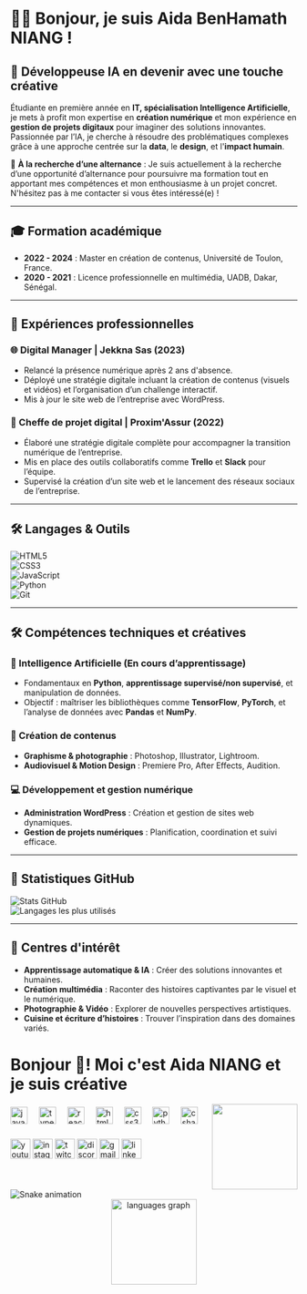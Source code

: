 # 👩‍💻 Bonjour, je suis Aida BenHamath NIANG !  

## 🚀 Développeuse IA en devenir avec une touche créative  
Étudiante en première année en **IT, spécialisation Intelligence Artificielle**, je mets à profit mon expertise en **création numérique** et mon expérience en **gestion de projets digitaux** pour imaginer des solutions innovantes. Passionnée par l’IA, je cherche à résoudre des problématiques complexes grâce à une approche centrée sur la **data**, le **design**, et l'**impact humain**.  

🎯 **À la recherche d’une alternance** : Je suis actuellement à la recherche d’une opportunité d’alternance pour poursuivre ma formation tout en apportant mes compétences et mon enthousiasme à un projet concret. N'hésitez pas à me contacter si vous êtes intéressé(e) !  

---

## 🎓 Formation académique
- **2022 - 2024** : Master en création de contenus, Université de Toulon, France.  
- **2020 - 2021** : Licence professionnelle en multimédia, UADB, Dakar, Sénégal.  

---

## 💼 Expériences professionnelles
### 🌐 Digital Manager | Jekkna Sas (2023)  
- Relancé la présence numérique après 2 ans d'absence.  
- Déployé une stratégie digitale incluant la création de contenus (visuels et vidéos) et l’organisation d’un challenge interactif.  
- Mis à jour le site web de l’entreprise avec WordPress.  

### 🧩 Cheffe de projet digital | Proxim'Assur (2022)  
- Élaboré une stratégie digitale complète pour accompagner la transition numérique de l’entreprise.  
- Mis en place des outils collaboratifs comme **Trello** et **Slack** pour l’équipe.  
- Supervisé la création d’un site web et le lancement des réseaux sociaux de l’entreprise.  

---

## 🛠️ Langages & Outils  
![HTML5](https://img.shields.io/badge/HTML5-%23E34F26.svg?style=for-the-badge&logo=html5&logoColor=white)  
![CSS3](https://img.shields.io/badge/CSS3-%231572B6.svg?style=for-the-badge&logo=css3&logoColor=white)  
![JavaScript](https://img.shields.io/badge/JavaScript-%23F7DF1E.svg?style=for-the-badge&logo=javascript&logoColor=black)  
![Python](https://img.shields.io/badge/Python-%233776AB.svg?style=for-the-badge&logo=python&logoColor=white)  
![Git](https://img.shields.io/badge/Git-%23F05033.svg?style=for-the-badge&logo=git&logoColor=white)  

---

## 🛠️ Compétences techniques et créatives  
### 🔬 Intelligence Artificielle (En cours d’apprentissage)  
- Fondamentaux en **Python**, **apprentissage supervisé/non supervisé**, et manipulation de données.  
- Objectif : maîtriser les bibliothèques comme **TensorFlow**, **PyTorch**, et l’analyse de données avec **Pandas** et **NumPy**.  

### 🎨 Création de contenus  
- **Graphisme & photographie** : Photoshop, Illustrator, Lightroom.  
- **Audiovisuel & Motion Design** : Premiere Pro, After Effects, Audition.  

### 💻 Développement et gestion numérique  
- **Administration WordPress** : Création et gestion de sites web dynamiques.  
- **Gestion de projets numériques** : Planification, coordination et suivi efficace.  

---

## 🌟 Statistiques GitHub  
![Stats GitHub](https://github-readme-stats.vercel.app/api?username=TonPseudo&show_icons=true&hide_title=true&count_private=true&theme=radical)  
![Langages les plus utilisés](https://github-readme-stats.vercel.app/api/top-langs/?username=TonPseudo&layout=compact&theme=radical)  

---

## 🌟 Centres d'intérêt  
- **Apprentissage automatique & IA** : Créer des solutions innovantes et humaines.  
- **Création multimédia** : Raconter des histoires captivantes par le visuel et le numérique.  
- **Photographie & Vidéo** : Explorer de nouvelles perspectives artistiques.  
- **Cuisine et écriture d’histoires** : Trouver l’inspiration dans des domaines variés.  


# Bonjour 👋! Moi c'est Aida NIANG et je suis créative #

<img align="right" height="150" src="https://i.imgflip.com/65efzo.gif"  />

###

<div align="left">
  <img src="https://cdn.jsdelivr.net/gh/devicons/devicon/icons/javascript/javascript-original.svg" height="30" alt="javascript logo"  />
  <img width="12" />
  <img src="https://cdn.jsdelivr.net/gh/devicons/devicon/icons/typescript/typescript-original.svg" height="30" alt="typescript logo"  />
  <img width="12" />
  <img src="https://cdn.jsdelivr.net/gh/devicons/devicon/icons/react/react-original.svg" height="30" alt="react logo"  />
  <img width="12" />
  <img src="https://cdn.jsdelivr.net/gh/devicons/devicon/icons/html5/html5-original.svg" height="30" alt="html5 logo"  />
  <img width="12" />
  <img src="https://cdn.jsdelivr.net/gh/devicons/devicon/icons/css3/css3-original.svg" height="30" alt="css3 logo"  />
  <img width="12" />
  <img src="https://cdn.jsdelivr.net/gh/devicons/devicon/icons/python/python-original.svg" height="30" alt="python logo"  />
  <img width="12" />
  <img src="https://cdn.jsdelivr.net/gh/devicons/devicon/icons/csharp/csharp-original.svg" height="30" alt="csharp logo"  />
</div>

###

<div align="left">
  <img src="https://img.shields.io/static/v1?message=Youtube&logo=youtube&label=&color=FF0000&logoColor=white&labelColor=&style=for-the-badge" height="35" alt="youtube logo"  />
  <img src="https://img.shields.io/static/v1?message=Instagram&logo=instagram&label=&color=E4405F&logoColor=white&labelColor=&style=for-the-badge" height="35" alt="instagram logo"  />
  <img src="https://img.shields.io/static/v1?message=Twitch&logo=twitch&label=&color=9146FF&logoColor=white&labelColor=&style=for-the-badge" height="35" alt="twitch logo"  />
  <img src="https://img.shields.io/static/v1?message=Discord&logo=discord&label=&color=7289DA&logoColor=white&labelColor=&style=for-the-badge" height="35" alt="discord logo"  />
  <img src="https://img.shields.io/static/v1?message=Gmail&logo=gmail&label=&color=D14836&logoColor=white&labelColor=&style=for-the-badge" height="35" alt="gmail logo"  />
  <img src="https://img.shields.io/static/v1?message=LinkedIn&logo=linkedin&label=&color=0077B5&logoColor=white&labelColor=&style=for-the-badge" height="35" alt="linkedin logo"  />
</div>

###

<br clear="both">

<img src="https://raw.githubusercontent.com/maurodesouza/maurodesouza/output/snake.svg" alt="Snake animation" />

<div align="center">
  <img src="https://github-readme-stats.vercel.app/api/top-langs?username=maurodesouza&locale=en&hide_title=false&layout=compact&card_width=320&langs_count=5&theme=dracula&hide_border=false" height="150" alt="languages graph"  />
</div>
